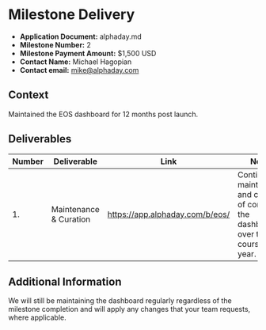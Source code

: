 # Milestone Delivery

* **Application Document:** alphaday.md
* **Milestone Number:** 2
* **Milestone Payment Amount:** $1,500 USD
* **Contact Name:** Michael Hagopian
* **Contact email:** mike@alphaday.com

## Context

Maintained the EOS dashboard for 12 months post launch.

## Deliverables

| Number | Deliverable | Link | Notes |
| ------------- | ------------- | ------------- |------------- |
| 1. | Maintenance & Curation | https://app.alphaday.com/b/eos/ | Continuous maintenance and curation of content of the dashboard over the course of a year. | 

## Additional Information
We will still be maintaining the dashboard regularly regardless of the milestone completion and will apply any changes that your team requests, where applicable.
